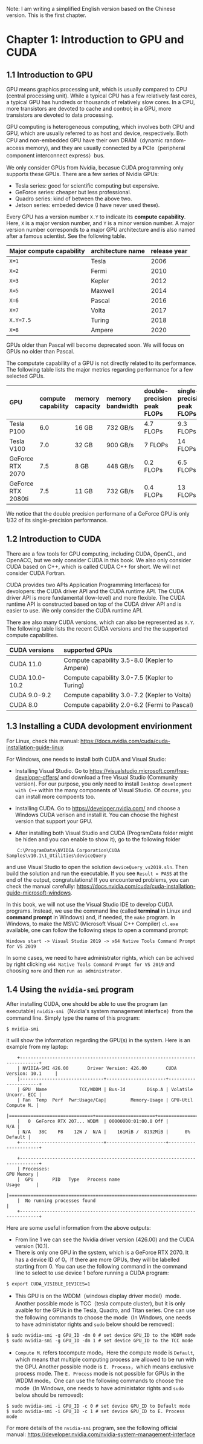 Note: I am writing a simplified English version based on the Chinese version. This is the first chapter.

# Chapter 1: Introduction to GPU and CUDA 

## 1.1 Introduction to GPU 

GPU means graphics processing unit, which is usually compared to CPU (central processing unit). While a typical CPU has a few relatively fast cores, a typical GPU has hundreds or thousands of relatively slow cores. In a CPU, more transistors are devoted to cache and control; in a GPU, more transistors are devoted to data processing. 

GPU computing is heterogeneous computing, which involves both CPU and GPU, which are usually referred to as host and device, respectively. Both CPU and non-embedded GPU have their own DRAM（dynamic random-access memory), and they are usually connected by a PCIe（peripheral component interconnect express）bus.

We only consider GPUs from Nvidia, becasue CUDA programming only supports these GPUs. There are a few series of Nvidia GPUs:
* Tesla series: good for scientific computing but expensive.
* GeForce series: cheaper but less professional. 
* Quadro series: kind of between the above two.
* Jetson series: embeded device (I have never used these).

Every GPU has a version number `X.Y` to indicate its **compute capability**. Here, `X` is a major version number, and `Y` is a minor version number. A major version number corresponds to a major GPU architecture and is also named after a famous scientist. See the following table.

| Major compute capability  | architecture name |   release year  |
|:------------|:---------------|:--------------|
| `X=1` | Tesla | 2006 |
| `X=2` | Fermi | 2010 |
| `X=3` | Kepler | 2012 |
| `X=5` | Maxwell | 2014 |
| `X=6` | Pascal | 2016 |
| `X=7` | Volta | 2017 |
| `X.Y=7.5` | Turing | 2018 |
| `X=8` | Ampere | 2020 |

GPUs older than Pascal will become deprecated soon. We will focus on GPUs no older than Pascal.

The computate capability of a GPU is not directly related to its performance. The following table lists the major metrics regarding performance for a few selected GPUs.

| GPU  | compute capability |  memory capacity  |  memory bandwidth  |  double-precision peak FLOPs | single-precision peak FLOPs |
|:------------|:---------------|:--------------|:-----------------|:------------|:------------------|
| Tesla P100         | 6.0 | 16 GB | 732 GB/s | 4.7 FLOPs | 9.3 FLOPs|
| Tesla V100         | 7.0 | 32 GB | 900 GB/s | 7 FLOPs  | 14 FLOPs |
| GeForce RTX 2070   | 7.5 | 8 GB  | 448 GB/s | 0.2 FLOPs| 6.5 FLOPs|
| GeForce RTX 2080ti | 7.5 | 11 GB | 732 GB/s | 0.4 FLOPs| 13 FLOPs|

We notice that the double precision performane of a GeForce GPU is only 1/32 of its single-precision performance.


## 1.2 Introduction to CUDA 

There are a few tools for GPU computing, including CUDA, OpenCL, and OpenACC, but we only consider CUDA in this book. We also only consider CUDA based on C++, which is called CUDA C++ for short. We will not consider CUDA Fortran.

CUDA provides two APIs Application Programming Interfaces) for devolopers: the CUDA driver API and the CUDA runtime API. The CUDA driver API is more fundamental (low-level) and more flexible. The CUDA runtime API is constructed based on top of the CUDA driver API and is easier to use. We only consider the CUDA runtime API.

There are also many CUDA versions, which can also be represented as `X.Y`. The following table lists the recent CUDA versions and the  the supported compute capabilites.

| CUDA versions | supported GPUs |
|:------------|:---------------|
|CUDA 11.0 |  Compute capability 3.5-8.0 (Kepler to Ampere) |
|CUDA 10.0-10.2 | Compute capability 3.0-7.5 (Kepler to Turing) |
|CUDA 9.0-9.2 | Compute capability 3.0-7.2  (Kepler to Volta) | 
|CUDA 8.0     | Compute capability 2.0-6.2  (Fermi to Pascal) | 

## 1.3 Installing a CUDA devolopment envirionment

For Linux, check this manual: https://docs.nvidia.com/cuda/cuda-installation-guide-linux

For Windows, one needs to install both CUDA and Visual Studio:

* Installing Visual Studio. Go to https://visualstudio.microsoft.com/free-developer-offers/ and download a free Visual Studio (Community version). For our purpose, you only need to install `Desktop development with C++` within the many components of Visual Studio. Of course, you can install more compoents too.

* Installing CUDA. Go to https://developer.nvidia.com/ and choose a Windows CUDA verison and install it. You can choose the highest version that support your GPU.

* After installing both Visual Studio and CUDA (ProgramData folder might be hiden and you can enable to show it), go to the following folder
```
    C:\ProgramData\NVIDIA Corporation\CUDA Samples\v10.1\1_Utilities\deviceQuery  
```
and use Visual Studio to open the solution `deviceQuery_vs2019.sln`. Then build the solution and run the executable. If you see `Result = PASS` at the end of the output, congratulations! If you encountered problems, you can check the manual carefully: https://docs.nvidia.com/cuda/cuda-installation-guide-microsoft-windows.

In this book, we will not use the Visual Studio IDE to develop CUDA programs. Instead, we use the command line (called **terminal** in Linux and **command prompt** in Windows) and, if needed, the `make` program. In Windows, to make the MSVC (Microsoft Visual C++ Compiler) `cl.exe` available, one can follow the following steps to open a command prompt:
```
Windows start -> Visual Studio 2019 -> x64 Native Tools Command Prompt for VS 2019
```
In some cases, we need to have administrator rights, which can be achived by right clicking `x64 Native Tools Command Prompt for VS 2019` and choosing `more` and then `run as administrator`.


## 1.4 Using the `nvidia-smi` program

After installing CUDA, one should be able to use the program (an executable) `nvidia-smi`（Nvidia's system management interface）from the command line. Simply type the name of this program:
```
$ nvidia-smi
```
it will show the information regarding the GPU(s) in the system. Here is an example from my laptop:
```
    +-----------------------------------------------------------------------------+
    | NVIDIA-SMI 426.00       Driver Version: 426.00       CUDA Version: 10.1     |
    |-------------------------------+----------------------+----------------------+
    | GPU  Name            TCC/WDDM | Bus-Id        Disp.A | Volatile Uncorr. ECC |
    | Fan  Temp  Perf  Pwr:Usage/Cap|         Memory-Usage | GPU-Util  Compute M. |
    |===============================+======================+======================|
    |   0  GeForce RTX 207... WDDM  | 00000000:01:00.0 Off |                  N/A |
    | N/A   38C    P8    12W /  N/A |    161MiB /  8192MiB |      0%      Default |
    +-------------------------------+----------------------+----------------------+

    +-----------------------------------------------------------------------------+
    | Processes:                                                       GPU Memory |
    |  GPU       PID   Type   Process name                             Usage      |
    |=============================================================================|
    |  No running processes found                                                 |
    +-----------------------------------------------------------------------------+
```

Here are some useful information from the above outputs:
* From line 1 we can see the Nvidia driver version (426.00) and the CUDA version (10.1).
* There is only one GPU in the system, which is a GeForce RTX 2070. It has a device ID of 0。If there are more GPUs, they will be labelled starting from 0. You can use the following command in the command line to select to use device 1 before running a CUDA program:
```
$ export CUDA_VISIBLE_DEVICES=1        
```
* This GPU is on the WDDM（windows display driver model）mode. Another possible mode is TCC（tesla compute cluster), but it is only avaible for the GPUs in the Tesla, Quadro, and Titan series. One can use the following commands to choose the mode（In Windows, one needs to have administator rights and `sudo` below should be removed):
```
$ sudo nvidia-smi -g GPU_ID -dm 0 # set device GPU_ID to the WDDM mode
$ sudo nvidia-smi -g GPU_ID -dm 1 # set device GPU_ID to the TCC mode
```
* `Compute M`. refers tocompute mode。Here the compute mode is `Default`, which means that multiple computing process are allowed to be run with the GPU. Another possible mode is `E. Process`，which means exclusive process mode. The `E. Process` mode is not possible for GPUs in the WDDM mode。One can use the following commands to choose the mode（In Windows, one needs to have administator rights and `sudo` below should be removed):
```
$ sudo nvidia-smi -i GPU_ID -c 0 # set device GPU_ID to Default mode
$ sudo nvidia-smi -i GPU_ID -c 1 # set device GPU_ID to E. Process mode
```

For more details of the `nvidia-smi` program, see the following official manual: https://developer.nvidia.com/nvidia-system-management-interface

